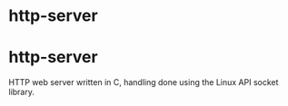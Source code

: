 # http-server
# http-server
HTTP web server written in C, handling done using the Linux API socket library. 
